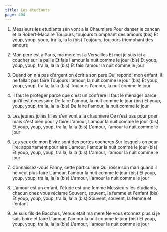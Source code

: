 ```yaml
---
title: Les étudiants
page: 404
---  
```



1. Messieurs les etudiants sén vont a la Chaumiere
Pour danser le cancan et la Robert-Macaire
Toujours, toujours triomphant des amours (bis) 
Et youp, youp, youp, tra la, la la (bis)
Toujours, toujours triomphant des amours


2. Mon pere est a Paris, ma mere est a Versailles
Et moi je suis ici a coucher sur la paille
Et fais l'amour la nuit comme le jour (bis)
Et youp, youp, youp, tra la, la la (bis)
Et fais l'amour la nuit comme le jour


3. Quand on n'a pas d'argent on écrit a son pere
Qui repond: mon enfant, il ne fallait pas faire
Toujours l'amour, la nuit comme le jour (bis)
Et youp, youp, youp, tra la, la la (bis)
Toujours l'amour, la nuit comme le jour


4. Il faut le proteger parce que c'est un confrere
Il faut le menager parce qui'il est necessaire
De faire l'amour, la nuit comme le jour (bis)
Et youp, youp, youp, tra la, la la (bis)
De faire l'amour, la nuit comme le jour


5. Les jeunes jolies filles s'en vont a la chaumiere
Ce n'est pas pour prier mais c'est bien pour y faire
L'amour, l'amour la nuit comme le jour (bis)
Et youp, youp, youp, tra la, la la (bis)
L'amour, l'amour la nuit comme le jour


6. Les yeux de mon Elvire sont des portes cocheres
Sur lesquels on peur lire: appartement pour aire
L'amour, l'amour la nuit comme le jour (bis)
Et youp, youp, youp, tra la, la la (bis)
L'amour, l'amour la nuit comme le jour


7. Connaissez-vous Fanny, cette particuliere
Qui rosse son mari quand il ne veut plus faire
L'amour, l'amour la nuit comme le jour (bis)
Et youp, youp, youp, tra la, la la (bis)
L'amour, l'amour la nuit comme le jour


8. L'amour est un enfant, l'étude est une femme
Messieurs les étudiants, chacun chez vous réclame
Souvent, souvent, la femme et l'enfant (bis)
Et youp, youp, youp, tra la, la la (bis)
Souvent, souvent, la femme et l'enfant


9. Je suis fils de Bacchus, Venus etait ma mere
Ne vous etonnez plus si je sais boire et faire
L'amour, l'amour la nuit comme le jour (bis)
Et youp, youp, youp, tra la, la la (bis)
L'amour, l'amour la nuit comme le jour